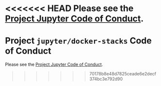 <<<<<<< HEAD
Please see the [Project Jupyter Code of Conduct](https://github.com/jupyter/governance/blob/master/conduct/code_of_conduct.md).
=======
# Project `jupyter/docker-stacks` Code of Conduct

Please see the [Project Jupyter Code of Conduct](https://github.com/jupyter/governance/blob/master/conduct/code_of_conduct.md).
>>>>>>> 70178b8e48d7825ceade6e2decf374bc3e792d90
